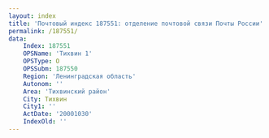 ```yaml
---
layout: index
title: 'Почтовый индекс 187551: отделение почтовой связи Почты России'
permalink: /187551/
data:
    Index: 187551
    OPSName: 'Тихвин 1'
    OPSType: О
    OPSSubm: 187550
    Region: 'Ленинградская область'
    Autonom: ''
    Area: 'Тихвинский район'
    City: Тихвин
    City1: ''
    ActDate: '20001030'
    IndexOld: ''
---
```

